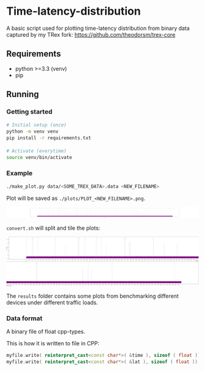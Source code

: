 # Time-latency-distribution

A basic script used for plotting time-latency distribution from binary data captured by my TRex fork: https://github.com/theodorsm/trex-core

## Requirements

- python >=3.3 (venv)
- pip

## Running

### Getting started

```bash
# Initial setup (once)
python -m venv venv
pip install -r requirements.txt

# Activate (everytime)
source venv/bin/activate
```

### Example

```bash
./make_plot.py data/<SOME_TREX_DATA>.data <NEW_FILENAME>
```

Plot will be saved as `./plots/PLOT_<NEW_FILENAME>.png`.

![Example plot, DPDK testpmd performance](./example_plot_wide.png)

`convert.sh` will split and tile the plots:

![Example tiled plot, DPDK testpmd performance](./example_plot_tiled.png)

The `results` folder contains some plots from benchmarking different devices under different traffic loads.

### Data format

A binary file of float cpp-types.

This is how it is written to file in CPP:

```cpp
myfile.write( reinterpret_cast<const char*>( &time ), sizeof ( float )); // elapsed time since start
myfile.write( reinterpret_cast<const char*>( &lat ), sizeof ( float )); // latency
```
